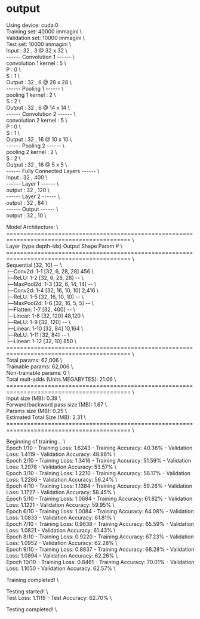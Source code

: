 # output
Using device: cuda:0 \
Training set: 40000 immagini \  
Validation set: 10000 immagini  \  
Test set: 10000 immagini  \  
Input : 32 , 3 @ 32 x 32  \  
------ Convolution 1 ------  \  
convolution 1 kernel : 5  \  
P :  0  \  
S :  1  \  
Output : 32 , 6 @ 28 x 28  \  
------ Pooling 1 ------  \  
pooling 1 kernel : 2  \  
S :  2  \  
Output : 32 , 6 @ 14 x 14  \  
------ Convolution 2 ------  \  
convolution 2 kernel : 5  \  
P :  0  \  
S :  1  \  
Output : 32 , 16 @ 10 x 10  \  
------ Pooling 2 ------  \  
pooling 2 kernel : 2  \  
S :  2  \  
Output : 32 , 16 @ 5 x 5  \  
------ Fully Connected Layers ------  \  
Input :  32 , 400  \  
------ Layer 1 ------  \  
output :  32 , 120  \  
------ Layer 2 ------  \  
output :  32 , 84  \  
------ Output ------  \  
output :  32 , 10  \  

Model Architecture:  \  
==========================================================================================  \  
Layer (type:depth-idx)                   Output Shape              Param #   \  
==========================================================================================  \  
Sequential                               [32, 10]                  --        \  
├─Conv2d: 1-1                            [32, 6, 28, 28]           456       \  
├─ReLU: 1-2                              [32, 6, 28, 28]           --        \  
├─MaxPool2d: 1-3                         [32, 6, 14, 14]           --        \  
├─Conv2d: 1-4                            [32, 16, 10, 10]          2,416     \  
├─ReLU: 1-5                              [32, 16, 10, 10]          --        \  
├─MaxPool2d: 1-6                         [32, 16, 5, 5]            --        \  
├─Flatten: 1-7                           [32, 400]                 --        \  
├─Linear: 1-8                            [32, 120]                 48,120    \  
├─ReLU: 1-9                              [32, 120]                 --        \  
├─Linear: 1-10                           [32, 84]                  10,164    \  
├─ReLU: 1-11                             [32, 84]                  --        \  
├─Linear: 1-12                           [32, 10]                  850       \  
==========================================================================================  \  
Total params: 62,006  \  
Trainable params: 62,006  \  
Non-trainable params: 0  \  
Total mult-adds (Units.MEGABYTES): 21.06  \  
==========================================================================================  \  
Input size (MB): 0.39  \  
Forward/backward pass size (MB): 1.67  \  
Params size (MB): 0.25  \  
Estimated Total Size (MB): 2.31  \  
==========================================================================================  \  

Beginning of training...  \  
Epoch 1/10 - Training Loss: 1.6243 - Training Accuracy: 40.36% - Validation Loss: 1.4119 - Validation Accuracy: 48.88%  \  
Epoch 2/10 - Training Loss: 1.3416 - Training Accuracy: 51.59% - Validation Loss: 1.2978 - Validation Accuracy: 53.57%  \  
Epoch 3/10 - Training Loss: 1.2210 - Training Accuracy: 56.17% - Validation Loss: 1.2286 - Validation Accuracy: 56.24%  \  
Epoch 4/10 - Training Loss: 1.1384 - Training Accuracy: 59.26% - Validation Loss: 1.1727 - Validation Accuracy: 58.45%  \  
Epoch 5/10 - Training Loss: 1.0684 - Training Accuracy: 61.82% - Validation Loss: 1.1221 - Validation Accuracy: 59.95%  \  
Epoch 6/10 - Training Loss: 1.0084 - Training Accuracy: 64.08% - Validation Loss: 1.0833 - Validation Accuracy: 61.81%  \  
Epoch 7/10 - Training Loss: 0.9638 - Training Accuracy: 65.59% - Validation Loss: 1.0821 - Validation Accuracy: 61.43%  \  
Epoch 8/10 - Training Loss: 0.9220 - Training Accuracy: 67.23% - Validation Loss: 1.0952 - Validation Accuracy: 62.28%  \  
Epoch 9/10 - Training Loss: 0.8837 - Training Accuracy: 68.28% - Validation Loss: 1.0894 - Validation Accuracy: 62.26%  \  
Epoch 10/10 - Training Loss: 0.8461 - Training Accuracy: 70.01% - Validation Loss: 1.1050 - Validation Accuracy: 62.57%  \  

Training completed!  \  

Testing started!  \  
Test Loss: 1.1119 - Test Accuracy: 62.70%  \  

Testing completed!  \  
